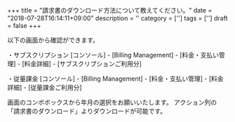 +++
title = "請求書のダウンロード方法について教えてください。"
date = "2018-07-28T16:14:11+09:00"
description = ''
category = ['']
tags = ['']
draft = false
+++

以下の画面から確認ができます。

・サブスクリプション
[コンソール] - [Billing Management] - [料金・支払い管理] - [料金詳細] - [サブスクリプションご利用分]

・従量課金
[コンソール] - [Billing Management] - [料金・支払い管理] - [料金詳細] - [従量課金ご利用分]

画面のコンボボックスから年月の選択をお願いいたします。
アクション列の「請求書のダウンロード」よりダウンロードが可能です。
